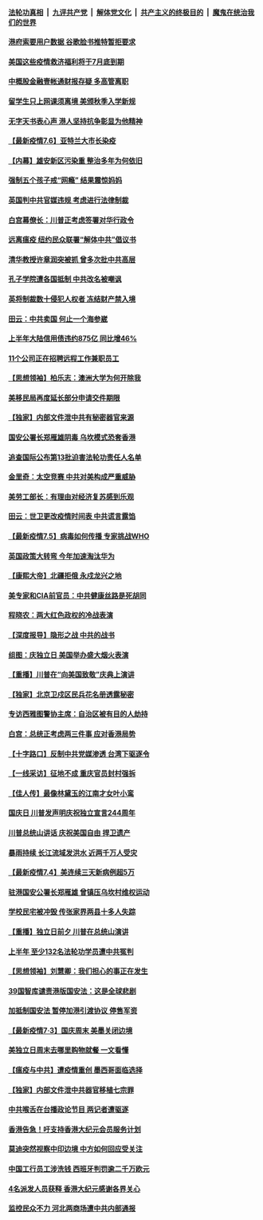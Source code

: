 

####  [法轮功真相](../../../../basic/blob/master/README.md?t=07071131) &nbsp;|&nbsp; [九评共产党](../../../../9ping.md/blob/master/README.md?t=07071131) &nbsp;|&nbsp; [解体党文化](../../../../jtdwh.md/blob/master/README.md?t=07071131)  &nbsp;|&nbsp; [共产主义的终极目的](../../../../gczydzjmd.md/blob/master/README.md?t=07071131) &nbsp;|&nbsp; [魔鬼在统治我们的世界](../../../../mgztzwmdsj.md/blob/master/README.md?t=07071131) 

#### [港府索要用户数据 谷歌脸书推特暂拒要求](../pages/nf4514/n12237681.md?t=07071131) 

#### [美国这些疫情救济福利将于7月底到期](../pages/nf4514/n12237422.md?t=07071131) 

#### [中概股金融壹帐通财报存疑 多高管离职](../pages/nf4514/n12237112.md?t=07071131) 

#### [留学生只上网课须离境 美颁秋季入学新规](../pages/nf4514/n12237306.md?t=07071131) 

#### [无字天书表心声 港人坚持抗争彰显为他精神](../pages/nf4514/n12237325.md?t=07071131) 

#### [【最新疫情7.6】亚特兰大市长染疫](../pages/nf4514/n12229038.md?t=07071131) 

#### [【内幕】雄安新区污染重 整治多年为何依旧](../pages/nf4514/n12229945.md?t=07071131) 

#### [强制五个孩子戒“网瘾” 结果震惊妈妈](../pages/nf4514/n12237076.md?t=07071131) 

#### [英国判中共官媒违规 考虑进行法律制裁](../pages/nf4514/n12236722.md?t=07071131) 

#### [白宫幕僚长：川普正考虑签署对华行政令](../pages/nf4514/n12236557.md?t=07071131) 

#### [远离瘟疫 纽约民众联署“解体中共”倡议书](../pages/nf4514/n12235230.md?t=07071131) 

#### [清华教授许章润突被抓 曾多次批中共高层](../pages/nf4514/n12236051.md?t=07071131) 

#### [孔子学院遭各国抵制 中共改名被嘲讽](../pages/nf4514/n12235343.md?t=07071131) 

#### [英将制裁数十侵犯人权者 冻结财产禁入境](../pages/nf4514/n12235718.md?t=07071131) 

#### [田云：中共卖国 何止一个海参崴](../pages/nf4514/n12235165.md?t=07071131) 

#### [上半年大陆信用债违约875亿 同比增46%](../pages/nf4514/n12234787.md?t=07071131) 

#### [11个公司正在招聘远程工作兼职员工](../pages/nf4514/n12231354.md?t=07071131) 

#### [【思想领袖】柏乐志：澳洲大学为何开除我](../pages/nf4514/n12174002.md?t=07071131) 

#### [美移民局再度延长部分申请交件期限](../pages/nf4514/n12234882.md?t=07071131) 

#### [【独家】内部文件泄中共有秘密器官来源](../pages/nf4514/n12223286.md?t=07071131) 

#### [国安公署长郑雁雄阴毒 乌坎模式恐套香港](../pages/nf4514/n12234848.md?t=07071131) 

#### [追查国际公布第13批迫害法轮功责任人名单](../pages/nf4514/n12234695.md?t=07071131) 

#### [金里奇：太空竞赛 中共对美构成严重威胁](../pages/nf4514/n12234710.md?t=07071131) 

#### [美劳工部长：有理由对经济复苏感到乐观](../pages/nf4514/n12234411.md?t=07071131) 

#### [田云：世卫更改疫情时间表 中共谎言露馅](../pages/nf4514/n12233381.md?t=07071131) 

#### [【最新疫情7.5】病毒如何传播 专家挑战WHO](../pages/nf4514/n12229032.md?t=07071131) 

#### [英国政策大转弯 今年加速淘汰华为](../pages/nf4514/n12234119.md?t=07071131) 

#### [【康熙大帝】北疆拒俄 永戍龙兴之地](../pages/nf4514/n12138633.md?t=07071131) 

#### [美专家和CIA前官员：中共健康丝路是死胡同](../pages/nf4514/n12217750.md?t=07071131) 

#### [程晓农：两大红色政权的冷战表演](../pages/nf4514/n12233855.md?t=07071131) 

#### [【深度报导】隐形之战 中共的战书](../pages/nf4514/n12200980.md?t=07071131) 

#### [组图：庆独立日 美国举办盛大烟火表演](../pages/nf4514/n12233243.md?t=07071131) 

#### [【重播】川普在“向美国致敬”庆典上演讲](../pages/nf4514/n12232497.md?t=07071131) 

#### [【独家】北京卫戍区民兵花名册透露秘密](../pages/nf4514/n12165121.md?t=07071131) 

#### [专访西雅图警协主席：自治区被有目的人劫持](../pages/nf4514/n12232937.md?t=07071131) 

#### [白宫：总统正考虑两三件事 应对香港局势](../pages/nf4514/n12232772.md?t=07071131) 

#### [【十字路口】反制中共党媒渗透 台湾下驱逐令](../pages/nf4514/n12231666.md?t=07071131) 

#### [【一线采访】征地不成 重庆官员封村强拆](../pages/nf4514/n12232323.md?t=07071131) 

#### [【佳人传】最像林黛玉的江南才女叶小鸾](../pages/nf4514/n12220541.md?t=07071131) 

#### [国庆日 川普发声明庆祝独立宣言244周年](../pages/nf4514/n12232602.md?t=07071131) 

#### [川普总统山讲话 庆祝美国自由 捍卫遗产](../pages/nf4514/n12232405.md?t=07071131) 

#### [暴雨持续 长江流域发洪水 近两千万人受灾](../pages/nf4514/n12231677.md?t=07071131) 

#### [【最新疫情7.4】美连续三天新病例超5万](../pages/nf4514/n12231687.md?t=07071131) 

#### [驻港国安公署长郑雁雄 曾镇压乌坎村维权运动](../pages/nf4514/n12231125.md?t=07071131) 

#### [学校民宅被冲毁 传张家界两县十多人失踪](../pages/nf4514/n12231983.md?t=07071131) 

#### [【重播】独立日前夕 川普在总统山演讲](../pages/nf4514/n12230343.md?t=07071131) 

#### [上半年 至少132名法轮功学员遭中共冤判](../pages/nf4514/n12229828.md?t=07071131) 

#### [【思想领袖】刘慧卿：我们担心的事正在发生](../pages/nf4514/n12168811.md?t=07071131) 

#### [39国智库谴责港版国安法：这是全球悲剧](../pages/nf4514/n12231267.md?t=07071131) 

#### [加抵制国安法 暂停加港引渡协议 停售军资](../pages/nf4514/n12231196.md?t=07071131) 

#### [【最新疫情7·3】国庆周末 美墨关闭边境](../pages/nf4514/n12229080.md?t=07071131) 

#### [美独立日周末去哪里购物就餐 一文看懂](../pages/nf4514/n12230982.md?t=07071131) 

#### [【瘟疫与中共】遭疫情重创 墨西哥面临选择](../pages/nf4514/n12229138.md?t=07071131) 

#### [【独家】内部文件泄中共器官移植七宗罪](../pages/nf4514/n12190627.md?t=07071131) 

#### [中共喉舌在台播政论节目 两记者遭驱逐](../pages/nf4514/n12229817.md?t=07071131) 

#### [香港告急！吁支持香港大纪元会员服务计划](../pages/nf4514/n12230246.md?t=07071131) 

#### [莫迪突然视察中印边境 中方如何回应受关注](../pages/nf4514/n12230232.md?t=07071131) 

#### [中国工行员工涉洗钱 西班牙判罚逾二千万欧元](../pages/nf4514/n12229905.md?t=07071131) 

#### [4名派发人员获释 香港大纪元感谢各界关心](../pages/nf4514/n12229429.md?t=07071131) 

#### [监控民众不力 河北两商场遭中共内部通报](../pages/nf4514/n12226681.md?t=07071131) 

